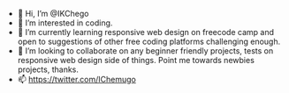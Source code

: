 - 👋 Hi, I’m @IKChego
- 👀 I’m interested in coding.
- 🌱 I’m currently learning responsive web design on freecode camp and open to suggestions of other free coding platforms challenging enough.
- 💞️ I’m looking to collaborate on any beginner friendly projects, tests on responsive web design side of things. Point me towards newbies projects, thanks.
- 📫 https://twitter.com/IChemugo

<!---
IKChego/IKChego is a ✨ special ✨ repository because its `README.md` (this file) appears on your GitHub profile.
You can click the Preview link to take a look at your changes.
--->
